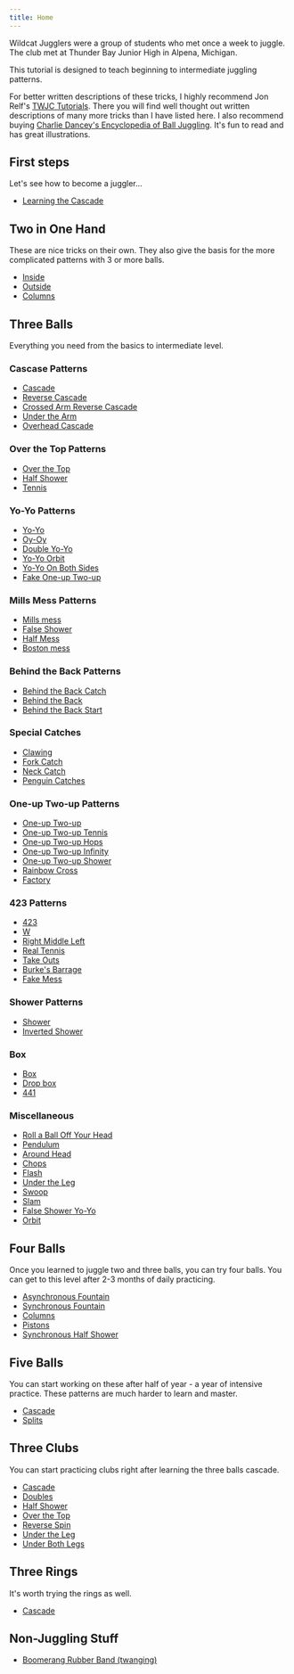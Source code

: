 ```yaml
---
title: Home
---
```


Wildcat Jugglers were a group of students who met once a week to juggle. The club met at Thunder Bay Junior High in Alpena, Michigan.

This tutorial is designed to teach beginning to intermediate juggling patterns.

For better written descriptions of these tricks, I highly recommend Jon Relf's [TWJC Tutorials](http://www.twjc.co.uk/tutorials.html). There you will find well thought out written descriptions of many more tricks than I have listed here. I also recommend buying
[Charlie Dancey's Encyclopedia of Ball Juggling](https://www.goodreads.com/book/show/969254.Charlie_Dancey_s_Encyclopaedia_of_Ball_Juggling). It's fun to read and has great illustrations.

## First steps

Let's see how to become a juggler…

-  [Learning the Cascade](/site/en/learningthecascade/README.md)

## Two in One Hand

These are nice tricks on their own. They also give the basis for the more complicated patterns with 3 or more balls.

-  [Inside](/site/en/twoinonehand-inside/README.md)
-  [Outside](/site/en/twoinonehand-outside/README.md)
-  [Columns](/site/en/twoinonehand-columns/README.md)

## Three Balls

Everything you need from the basics to intermediate level.
### Cascase Patterns

-  [Cascade](/site/en/cascade/README.md)
-  [Reverse Cascade](/site/en/reversecascade/README.md)
-  [Crossed Arm Reverse Cascade](/site/en/crossedarmreversecascade/README.md)
-  [Under the Arm](/site/en/underthearm/README.md)
-  [Overhead Cascade](/site/en/overheadcascade/README.md)

### Over the Top Patterns

-  [Over the Top](/site/en/overthetop/README.md)
-  [Half Shower](/site/en/halfshower/README.md)
-  [Tennis](/site/en/tennis/README.md)

### Yo-Yo Patterns

-  [Yo-Yo](/site/en/yo-yo/README.md)
-  [Oy-Oy](/site/en/oy-oy/README.md)
-  [Double Yo-Yo](/site/en/doubleyo-yo/README.md)
-  [Yo-Yo Orbit](/site/en/yo-yoorbit/README.md)
-  [Yo-Yo On Both Sides](/site/en/yo-yoonbothsides/README.md)
-  [Fake One-up Two-up](/site/en/fakeone-uptwo-up/README.md)

### Mills Mess Patterns

-  [Mills mess](/site/en/millsmess/README.md)
-  [False Shower](/site/en/falseshower/README.md)
-  [Half Mess](/site/en/halfmess/README.md)
-  [Boston mess](/site/en/bostonmess/README.md)

### Behind the Back Patterns

-  [Behind the Back Catch](/site/en/behindthebackcatch/README.md)
-  [Behind the Back](/site/en/behindtheback/README.md)
-  [Behind the Back Start](/site/en/behindthebackstart/README.md)

### Special Catches

-  [Clawing](/site/en/clawing/README.md)
-  [Fork Catch](/site/en/forkcatch/README.md)
-  [Neck Catch](/site/en/neckcatch/README.md)
-  [Penguin Catches](/site/en/penguincatches/README.md)

### One-up Two-up Patterns

-  [One-up Two-up](/site/en/one-uptwo-up/README.md)
-  [One-up Two-up Tennis](/site/en/one-uptwo-uptennis/README.md)
-  [One-up Two-up Hops](/site/en/one-uptwo-uphops/README.md)
-  [One-up Two-up Infinity](/site/en/one-uptwo-upinfinity/README.md)
-  [One-up Two-up Shower](/site/en/one-uptwo-upshower/README.md)
-  [Rainbow Cross](/site/en/rainbowcross/README.md)
-  [Factory](/site/en/factory/README.md)

### 423 Patterns

-  [423](/site/en/423/README.md)
-  [W](/site/en/w/README.md)
-  [Right Middle Left](/site/en/rightmiddleleft/README.md)
-  [Real Tennis](/site/en/realtennis/README.md)
-  [Take Outs](/site/en/takeouts/README.md)
-  [Burke's Barrage](/site/en/burkesbarrage/README.md)
-  [Fake Mess](/site/en/fakemess/README.md)

### Shower Patterns

-  [Shower](/site/en/shower/README.md)
-  [Inverted Shower](/site/en/invertedshower/README.md)

### Box

-  [Box](/site/en/box/README.md)
-  [Drop box](/site/en/dropbox/README.md)
-  [441](/site/en/441/README.md)

### Miscellaneous

-  [Roll a Ball Off Your Head](/site/en/rollaballoffyourhead/README.md)
-  [Pendulum](/site/en/pendulum/README.md)
-  [Around Head](/site/en/aroundhead/README.md)
-  [Chops](/site/en/chops/README.md)
-  [Flash](/site/en/flash/README.md)
-  [Under the Leg](/site/en/undertheleg/README.md)
-  [Swoop](/site/en/swoop/README.md)
-  [Slam](/site/en/slam/README.md)
-  [False Shower Yo-Yo](/site/en/falseshoweryo-yo/README.md)
-  [Orbit](/site/en/orbit/README.md)

## Four Balls

Once you learned to juggle two and three balls, you can try four balls. You can get to this level after 2-3 months of daily practicing.

-  [Asynchronous Fountain](/site/en/fourballasynchronousfountain/README.md)
-  [Synchronous Fountain](/site/en/fourballsynchronousfountain/README.md)
-  [Columns](/site/en/fourballcolumns/README.md)
-  [Pistons](/site/en/fourballpistons/README.md)
-  [Synchronous Half Shower](/site/en/fourballsynchronoushalfshower/README.md)

## Five Balls

You can start working on these after half of year - a year of intensive practice. These patterns are much harder to learn and master.

-  [Cascade](/site/en/fiveballcascade/README.md)
-  [Splits](/site/en/fiveballsplits/README.md)

## Three Clubs

You can start practicing clubs right after learning the three balls cascade.

-  [Cascade](/site/en/clubcascade/README.md)
-  [Doubles](/site/en/clubdoubles/README.md)
-  [Half Shower](/site/en/clubhalfshower/README.md)
-  [Over the Top](/site/en/cluboverthetop/README.md)
-  [Reverse Spin](/site/en/clubreversespin/README.md)
-  [Under the Leg](/site/en/clubundertheleg/README.md)
-  [Under Both Legs](/site/en/clubunderbothlegs/README.md)

## Three Rings

It's worth trying the rings as well.
-  [Cascade](/site/en/ringcascade/README.md)

## Non-Juggling Stuff

-  [Boomerang Rubber Band (twanging)](/site/en/boomerang-rubber-band/README.md)

